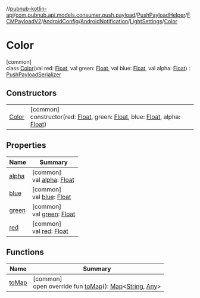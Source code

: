 //[pubnub-kotlin-api](../../../../../../../../index.md)/[com.pubnub.api.models.consumer.push.payload](../../../../../../index.md)/[PushPayloadHelper](../../../../../index.md)/[FCMPayloadV2](../../../../index.md)/[AndroidConfig](../../../index.md)/[AndroidNotification](../../index.md)/[LightSettings](../index.md)/[Color](index.md)

# Color

[common]\
class [Color](index.md)(val red: [Float](https://kotlinlang.org/api/latest/jvm/stdlib/kotlin/-float/index.html), val green: [Float](https://kotlinlang.org/api/latest/jvm/stdlib/kotlin/-float/index.html), val blue: [Float](https://kotlinlang.org/api/latest/jvm/stdlib/kotlin/-float/index.html), val alpha: [Float](https://kotlinlang.org/api/latest/jvm/stdlib/kotlin/-float/index.html)) : [PushPayloadSerializer](../../../../../../-push-payload-serializer/index.md)

## Constructors

| | |
|---|---|
| [Color](-color.md) | [common]<br>constructor(red: [Float](https://kotlinlang.org/api/latest/jvm/stdlib/kotlin/-float/index.html), green: [Float](https://kotlinlang.org/api/latest/jvm/stdlib/kotlin/-float/index.html), blue: [Float](https://kotlinlang.org/api/latest/jvm/stdlib/kotlin/-float/index.html), alpha: [Float](https://kotlinlang.org/api/latest/jvm/stdlib/kotlin/-float/index.html)) |

## Properties

| Name | Summary |
|---|---|
| [alpha](alpha.md) | [common]<br>val [alpha](alpha.md): [Float](https://kotlinlang.org/api/latest/jvm/stdlib/kotlin/-float/index.html) |
| [blue](blue.md) | [common]<br>val [blue](blue.md): [Float](https://kotlinlang.org/api/latest/jvm/stdlib/kotlin/-float/index.html) |
| [green](green.md) | [common]<br>val [green](green.md): [Float](https://kotlinlang.org/api/latest/jvm/stdlib/kotlin/-float/index.html) |
| [red](red.md) | [common]<br>val [red](red.md): [Float](https://kotlinlang.org/api/latest/jvm/stdlib/kotlin/-float/index.html) |

## Functions

| Name | Summary |
|---|---|
| [toMap](to-map.md) | [common]<br>open override fun [toMap](to-map.md)(): [Map](https://kotlinlang.org/api/latest/jvm/stdlib/kotlin.collections/-map/index.html)&lt;[String](https://kotlinlang.org/api/latest/jvm/stdlib/kotlin/-string/index.html), [Any](https://kotlinlang.org/api/latest/jvm/stdlib/kotlin/-any/index.html)&gt; |
